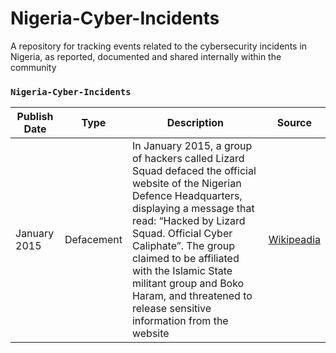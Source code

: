 # Nigeria-Cyber-Incidents
A repository for tracking events related to the cybersecurity incidents in Nigeria, as reported, documented and shared internally within the community
### `Nigeria-Cyber-Incidents`

Publish Date| Type	| Description	| Source
| --- | --- | --- | --- 
| January 2015 | Defacement | In January 2015, a group of hackers called Lizard Squad defaced the official website of the Nigerian Defence Headquarters, displaying a message that read: “Hacked by Lizard Squad. Official Cyber Caliphate”. The group claimed to be affiliated with the Islamic State militant group and Boko Haram, and threatened to release sensitive information from the website | [Wikipeadia](https://en.wikipedia.org/wiki/List_of_massacres_in_Nigeria) |

